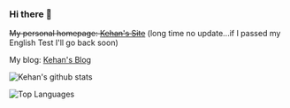 ### Hi there 👋

<!--
**kehanXue/kehanXue** is a ✨ _special_ ✨ repository because its `README.md` (this file) appears on your GitHub profile.

Here are some ideas to get you started:

- 🔭 I’m currently working on ...
- 🌱 I’m currently learning ...
- 👯 I’m looking to collaborate on ...
- 🤔 I’m looking for help with ...
- 💬 Ask me about ...
- 📫 How to reach me: ...
- 😄 Pronouns: ...
- ⚡ Fun fact: ...
-->

~~My personal homepage: [Kehan's Site](https://kehan.site)~~ (long time no update...if I passed my English Test I'll go back soon)

My blog: [Kehan's Blog](https://blog.kehan.site)

![Kehan's github stats](https://github-readme-stats.vercel.app/api?username=kehanXue&show_icons=true&count_private=true&theme=monokai)

![Top Languages](https://github-readme-stats.vercel.app/api/top-langs/?username=kehanXue&hide=html&layout=compact&theme=monokai)
